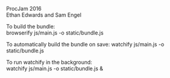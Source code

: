 ProcJam 2016  
Ethan Edwards and Sam Engel 
  

To build the bundle:  
browserify js/main.js -o static/bundle.js  
  
To automatically build the bundle on save: 
watchify js/main.js -o static/bundle.js  
  
To run watchify in the background:  
watchify js/main.js -o static/bundle.js &  
  
  